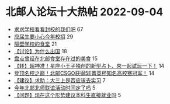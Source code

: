 # 北邮人论坛十大热帖 2022-09-04

- [求求学校看看封校的我们吧](https://bbs.byr.cn/article/Talking/6362317) 67
- [应届生要小心今年校招](https://bbs.byr.cn/article/WorkLife/1190608) 29
- [隔壁学校的食堂](https://bbs.byr.cn/article/Picture/3328880) 21
- [【讨论】为什么出国](https://bbs.byr.cn/article/GoAbroad/388694) 18
- [盘点曾经在北邮食堂存在过的美食](https://bbs.byr.cn/article/Food/521340) 15
- [【转】超神准！星座小王子独创的新型占卜、來一起試玩一下！](https://bbs.byr.cn/article/Constellations/326533) 14
- [登顶名校之巅！北邮CSGO获得5E菁英杯知名高校赛冠军！](https://bbs.byr.cn/article/CStrike/95988) 14
- [【建议】求助：大三上是否应该去实习](https://bbs.byr.cn/article/StudyShare/204793) 7
- [今年北邮北师联谊活动时间定了吗](https://bbs.byr.cn/article/Friends/2029918) 5
- [【问题】现在这个形势建议本科生直接就业吗](https://bbs.byr.cn/article/Job/2170839) 5



